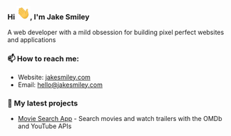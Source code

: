 ### Hi <img src="https://github.com/jakesmileydev/jakesmileydev/blob/main/wave.gif?raw=true" width="30" height="30" />, I'm Jake Smiley
A web developer with a mild obsession for building pixel perfect websites and applications


### 📫 How to reach me:

- Website: [jakesmiley.com](https://www.jakesmiley.com)
- Email: [hello@jakesmiley.com](mailto:hello@jakesmiley.com)


### 🌱 My latest projects

- [Movie Search App](https://github.com/jakesmileydev/moviesearchapp) - Search movies and watch trailers with the OMDb and YouTube APIs





<!---
jakesmileydev/jakesmileydev is a ✨ special ✨ repository because its `README.md` (this file) appears on your GitHub profile.
You can click the Preview link to take a look at your changes.
--->
